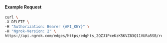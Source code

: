 <!-- Generated by nd gen api-examples. DO NOT EDIT. -->
#### Example Request
```bash
curl \
-X DELETE \
-H "Authorization: Bearer {API_KEY}" \
-H "Ngrok-Version: 2" \
https://api.ngrok.com/edges/https/edghts_2QZJ1PceKzK5KVZ83Q11VURa5SB/routes/edghtsrt_2QZJ1SHL6xtJuSXCpS62NNWyFOO/circuit_breaker
